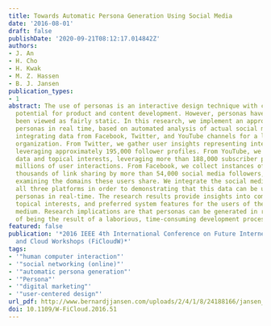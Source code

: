 ```yaml
---
title: Towards Automatic Persona Generation Using Social Media
date: '2016-08-01'
draft: false
publishDate: '2020-09-21T08:12:17.014842Z'
authors:
- J. An
- H. Cho
- H. Kwak
- M. Z. Hassen
- B. J. Jansen
publication_types:
- 1
abstract: The use of personas is an interactive design technique with considerable
  potential for product and content development. However, personas have typically
  been viewed as fairly static. In this research, we implement an approach for creating
  personas in real time, based on automated analysis of actual social media data,
  integrating data from Facebook, Twitter, and YouTube channels for a large commercial
  organization. From Twitter, we gather user insights representing interests and viewpoints,
  leveraging approximately 195,000 follower profiles. From YouTube, we gather demographic
  data and topical interests, leveraging more than 188,000 subscriber profiles and
  millions of user interactions. From Facebook, we collect instances of hundreds of
  thousands of link sharing by more than 54,000 social media followers, specifically
  examining the domains these users share. We integrate the social media data from
  all three platforms in order to demonstrating that this data can be used to develop
  personas in real-time. The research results provide insights into competitive marketing,
  topical interests, and preferred system features for the users of the online news
  medium. Research implications are that personas can be generated in real-time, instead
  of being the result of a laborious, time-consuming development process.
featured: false
publication: '*2016 IEEE 4th International Conference on Future Internet of Things
  and Cloud Workshops (FiCloudW)*'
tags:
- '"human computer interaction"'
- '"social networking (online)"'
- '"automatic persona generation"'
- '"Persona"'
- '"digital marketing"'
- '"user-centered design"'
url_pdf: http://www.bernardjjansen.com/uploads/2/4/1/8/24188166/jansen_personas_2016a.pdf
doi: 10.1109/W-FiCloud.2016.51
---
```


